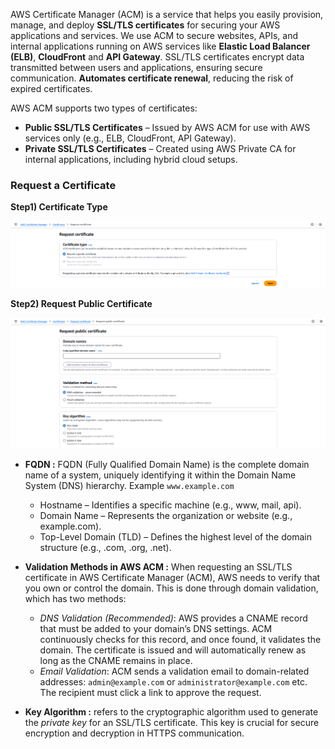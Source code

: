 AWS Certificate Manager (ACM) is a service that helps you easily provision, manage, and deploy **SSL/TLS certificates** for securing your AWS applications and services. We use ACM to secure websites, APIs, and internal applications running on AWS services like **Elastic Load Balancer (ELB)**, **CloudFront** and **API Gateway**. SSL/TLS certificates  encrypt data transmitted between users and applications, ensuring secure communication. **Automates certificate renewal**, reducing the risk of expired certificates.

AWS ACM supports two types of certificates:
- **Public SSL/TLS Certificates** – Issued by AWS ACM for use with AWS services only (e.g., ELB, CloudFront, API Gateway).
- **Private SSL/TLS Certificates** – Created using AWS Private CA for internal applications, including hybrid cloud setups.

### Request a Certificate ###

**Step1) Certificate Type**

![Certificate Type](https://github.com/nawab312/AWS/blob/main/AWS_ACM/Images/Certificate_Type.png)

**Step2) Request Public Certificate**

![Request Public Certificate](https://github.com/nawab312/AWS/blob/main/AWS_ACM/Images/Request_Public_Certificate.png)

- **FQDN :** FQDN (Fully Qualified Domain Name) is the complete domain name of a system, uniquely identifying it within the Domain Name System (DNS) hierarchy. Example `www.example.com`
    - Hostname – Identifies a specific machine (e.g., www, mail, api).
    - Domain Name – Represents the organization or website (e.g., example.com).
    - Top-Level Domain (TLD) – Defines the highest level of the domain structure (e.g., .com, .org, .net).
 
- **Validation Methods in AWS ACM :** When requesting an SSL/TLS certificate in AWS Certificate Manager (ACM), AWS needs to verify that you own or control the domain. This is done through domain validation, which has two methods:
    - *DNS Validation (Recommended)*: AWS provides a CNAME record that must be added to your domain’s DNS settings. ACM continuously checks for this record, and once found, it validates the domain. The certificate is issued and will automatically renew as long as the CNAME remains in place.
    - *Email Validation*: ACM sends a validation email to domain-related addresses: `admin@example.com` or `administrator@example.com` etc. The recipient must click a link to approve the request.

- **Key Algorithm :** refers to the cryptographic algorithm used to generate the *private key* for an SSL/TLS certificate. This key is crucial for secure encryption and decryption in HTTPS communication.
